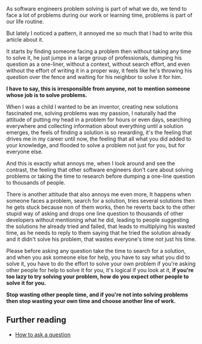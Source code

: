 As software engineers problem solving is part of what we do, we tend to face a
lot of problems during our work or learning time, problems is part of our life
routine.

But lately I noticed a pattern, it annoyed me so much that I had to write this
article about it.

It starts by finding someone facing a problem then without taking any time
to solve it, he just jumps in a large group of professionals, dumping his
question as a one-liner, without a context, without search effort, and even
without the effort of writing it in a proper way, it feels like he's throwing
his question over the fence and waiting for his neighbor to solve it for him.

**I have to say, this is irresponsible from anyone, not to mention someone whose
job is to solve problems.**

When I was a child I wanted to be an inventor, creating new solutions fascinated
me, solving problems was my passion, I naturally had the attitude of putting my
head in a problem for hours or even days, searching everywhere and collecting
information about everything until a solution emerges, the feels of finding a
solution is so rewarding, it's the feeling that drives me in my career until
now, the feeling that all what you did added to your knowledge, and flooded to
solve a problem not just for you, but for everyone else.

And this is exactly what annoys me, when I look around and see the contrast, the
feeling that other software engineers don't care about solving problems or
taking the time to research before dumping a one-line question to thousands of
people.

There is another attitude that also annoys me even more, It happens when
someone faces a problem, search for a solution, tries several solutions then he
gets stuck because non of them works, then he reverts back to the other stupid
way of asking and drops one line question to thousands of other developers
without mentioning what he did, leading to people suggesting the solutions he
already tried and failed, that leads to multiplying his wasted time, as he
needs to reply to them saying that he tried the solution already and it didn't
solve his problem, that wastes everyone's time not just his time.

Please before asking any question take the time to search for a solution, and
when you ask someone else for help, you have to say what you did to solve it,
you have to do the effort to solve your own problem if you're asking other
people for help to solve it for you, it's logical if you look at it, **if you're
too lazy to try solving your problem, how do you expect other people to solve it
for you.**

**Stop wasting other people time, and if you're not into solving problems then
stop wasting your own time and choose another line of work.**

## Further reading

* [How to ask a question](https://amreldib.gitlab.io/blog/HowToAskAQuestion/)
